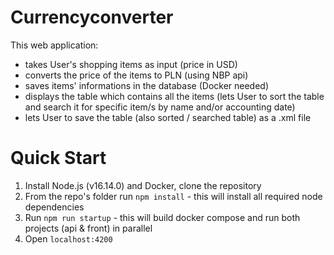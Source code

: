 
# Currencyconverter

This web application:
- takes User's shopping items as input (price in USD)
- converts the price of the items to PLN (using NBP api)
- saves items' informations in the database (Docker needed)
- displays the table which contains all the items (lets User to sort the table and search it for specific item/s by name and/or accounting date)
- lets User to save the table (also sorted / searched table) as a .xml file


# Quick Start
1. Install Node.js (v16.14.0) and Docker, clone the repository
2. From the repo's folder run `npm install` - this will install all required node dependencies
3. Run `npm run startup` - this will build docker compose and run both projects (api & front) in parallel
4. Open `localhost:4200`
